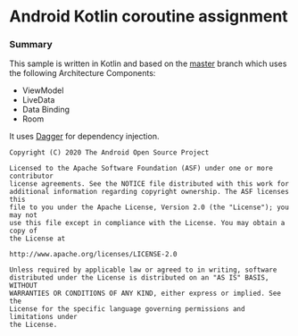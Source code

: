 # Android Kotlin coroutine assignment

### Summary

This sample is written in Kotlin and based on the
[master](https://github.com/googlesamples/android-architecture/tree/master) branch which uses
the following Architecture Components:
 - ViewModel
 - LiveData
 - Data Binding
 - Room

It uses [Dagger](https://developer.android.com/training/dependency-injection/dagger-basics)
for dependency injection.

```
Copyright (C) 2020 The Android Open Source Project

Licensed to the Apache Software Foundation (ASF) under one or more contributor
license agreements. See the NOTICE file distributed with this work for
additional information regarding copyright ownership. The ASF licenses this
file to you under the Apache License, Version 2.0 (the "License"); you may not
use this file except in compliance with the License. You may obtain a copy of
the License at

http://www.apache.org/licenses/LICENSE-2.0

Unless required by applicable law or agreed to in writing, software
distributed under the License is distributed on an "AS IS" BASIS, WITHOUT
WARRANTIES OR CONDITIONS OF ANY KIND, either express or implied. See the
License for the specific language governing permissions and limitations under
the License.
```
